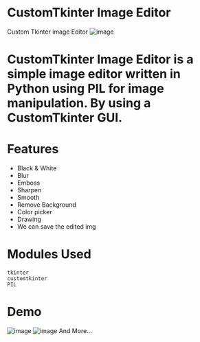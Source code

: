 # CustomTkinter Image Editor
Custom Tkinter image Editor 
![image](https://github.com/Dinesh-kumar-M-2002/Tkinter-Image-Editor/assets/101576150/c65e8dfc-bd91-4403-abf9-d63c4b4f5e31)

# CustomTkinter Image Editor is a simple image editor written in Python using PIL for image manipulation. By using a CustomTkinter GUI.

# Features
- Black & White
- Blur
- Emboss
- Sharpen
- Smooth
- Remove Background
- Color picker
- Drawing
- We can save the edited img

# Modules Used
```
tkinter 
customtkinter
PIL

```

# Demo
![image](https://github.com/Dinesh-kumar-M-2002/Tkinter-Image-Editor/assets/101576150/33ac1e62-8301-4f76-9285-b64027b5de38)
![image](https://github.com/Dinesh-kumar-M-2002/Tkinter-Image-Editor/assets/101576150/ec36dc8b-c1f9-41e5-ae63-a1c27f75c541)
And More...

